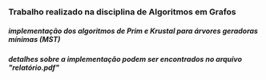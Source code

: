 ### Trabalho realizado na disciplina de Algoritmos em Grafos

##### implementação dos algoritmos de Prim e Krustal para árvores geradoras mínimas (MST)

##### detalhes sobre a implementação podem ser encontrados no arquivo "relatório.pdf"
